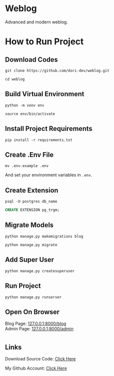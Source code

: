 # Weblog

Advanced and modern weblog.

#

# How to Run Project

## Download Codes

```
git clone https://github.com/dori-dev/weblog.git
```

```
cd weblog
```

## Build Virtual Environment

```
python -m venv env
```

```
source env/bin/activate
```

## Install Project Requirements

```
pip install -r requirements.txt
```

## Create .Env File

```
mv .env.example .env
```

And set your environment variables in `.env`.<br>

## Create Extension

```
psql -U postgres db_name
```

```sql
CREATE EXTENSION pg_trgm;
```

## Migrate Models

```
python manage.py makemigrations blog
```

```
python manage.py migrate
```

## Add Super User

```
python manage.py createsuperuser
```

## Run Project

```
python manage.py runserver
```

## Open On Browser

Blog Page: [127.0.0.1:8000/blog](http://127.0.0.1:8000/blog/)<br>
Admin Page: [127.0.0.1:8000/admin](http://127.0.0.1:8000/admin/)

#

## Links

Download Source Code: [Click Here](https://github.com/dori-dev/weblog/archive/refs/heads/master.zip)

My Github Account: [Click Here](https://github.com/dori-dev/)
